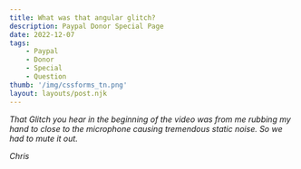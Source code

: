 ```yaml
---
title: What was that angular glitch?
description: Paypal Donor Special Page
date: 2022-12-07
tags:
    - Paypal
    - Donor
    - Special
    - Question
thumb: '/img/cssforms_tn.png'
layout: layouts/post.njk
---
```



*That Glitch you hear in the beginning of the video was from 
me rubbing my hand to close to the microphone causing tremendous
static noise. So we had to mute it out.*

<cite>Chris</cite>